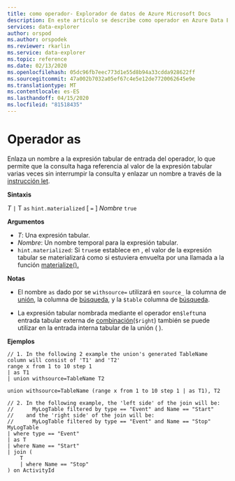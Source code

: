 ```yaml
---
title: como operador- Explorador de datos de Azure Microsoft Docs
description: En este artículo se describe como operador en Azure Data Explorer.
services: data-explorer
author: orspod
ms.author: orspodek
ms.reviewer: rkarlin
ms.service: data-explorer
ms.topic: reference
ms.date: 02/13/2020
ms.openlocfilehash: 05dc96fb7eec773d1e55d8b94a33cdda928622ff
ms.sourcegitcommit: 47a002b7032a05ef67c4e5e12de7720062645e9e
ms.translationtype: MT
ms.contentlocale: es-ES
ms.lasthandoff: 04/15/2020
ms.locfileid: "81518435"
---
```

# <a name="as-operator"></a>Operador as

Enlaza un nombre a la expresión tabular de entrada del operador, lo que permite que la consulta haga referencia al valor de la expresión tabular varias veces sin interrumpir la consulta y enlazar un nombre a través de la [instrucción let](letstatement.md).

**Sintaxis**

*T* `|` T `as` `hint.materialized` [ `=` ] *Nombre* `true`

**Argumentos**

* *T*: Una expresión tabular.
* *Nombre*: Un nombre temporal para la expresión tabular.
* `hint.materialized`: Si `true`se establece en , el valor de la expresión tabular se materializará como si estuviera envuelta por una llamada a la función [materialize().](./materializefunction.md)

**Notas**

* El nombre `as` dado por se `withsource=` utilizará en `source_` la columna de [unión](./unionoperator.md), la columna de [búsqueda](./findoperator.md), y la `$table` columna de [búsqueda](./searchoperator.md).

* La expresión tabular nombrada mediante el operador en`$left`una entrada tabular externa de [combinación](./joinoperator.md)(`$right`) también se puede utilizar en la entrada interna tabular de la unión ( ).

**Ejemplos**

```kusto
// 1. In the following 2 example the union's generated TableName column will consist of 'T1' and 'T2'
range x from 1 to 10 step 1 
| as T1 
| union withsource=TableName T2

union withsource=TableName (range x from 1 to 10 step 1 | as T1), T2

// 2. In the following example, the 'left side' of the join will be: 
//      MyLogTable filtered by type == "Event" and Name == "Start"
//    and the 'right side' of the join will be: 
//      MyLogTable filtered by type == "Event" and Name == "Stop"
MyLogTable  
| where type == "Event"
| as T
| where Name == "Start"
| join (
    T
    | where Name == "Stop"
) on ActivityId
```